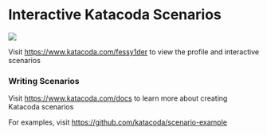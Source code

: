 # Interactive Katacoda Scenarios

[![](http://shields.katacoda.com/katacoda/fessy1der/count.svg)](https://www.katacoda.com/fessy1der "Get your profile on Katacoda.com")

Visit https://www.katacoda.com/fessy1der to view the profile and interactive scenarios

### Writing Scenarios
Visit https://www.katacoda.com/docs to learn more about creating Katacoda scenarios

For examples, visit https://github.com/katacoda/scenario-example
